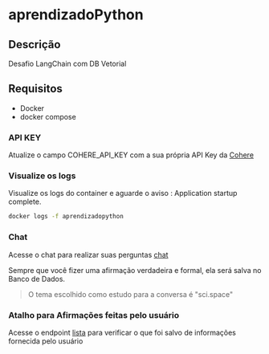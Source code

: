 # aprendizadoPython

## Descrição
Desafio LangChain com DB Vetorial

## Requisitos
- Docker
- docker compose

### API KEY

Atualize o campo COHERE_API_KEY com a sua própria API Key da [Cohere](https://dashboard.cohere.com/welcome/login)

### Visualize os logs

Visualize os logs do container e aguarde o aviso : Application startup complete.

```sh
docker logs -f aprendizadopython
```

### Chat

Acesse o chat para realizar suas perguntas [chat](http://localhost:8000/chat)

Sempre que você fizer uma afirmação verdadeira e formal, ela será salva no Banco de Dados.

> O tema escolhido como estudo para a conversa é "sci.space"


### Atalho para Afirmações feitas pelo usuário

Acesse o endpoint [lista](http://localhost:8000/learned) para verificar o que foi salvo de informações fornecida pelo usuário



